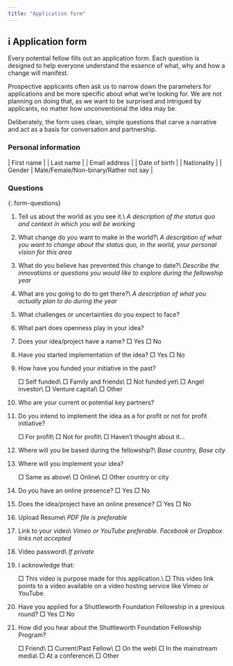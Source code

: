 ```yaml
---
title: "Application form"
---
```


## **i** Application form

Every potential fellow fills out an application form. Each question is designed to help everyone understand the essence of what, why and how a change will manifest.

Prospective applicants often ask us to narrow down the parameters for applications and be more specific about what we’re looking for. We are not planning on doing that, as we want to be surprised and intrigued by applicants, no matter how unconventional the idea may be.

Deliberately, the form uses clean, simple questions that carve a narrative and act as a basis for conversation and partnership.

### Personal information

| First name |
| Last name |
| Email address |
| Date of birth |
| Nationality |
| Gender | Male/Female/Non-binary/Rather not say |

### Questions

{:.form-questions}
1. Tell us about the world as you see it.\\
*A description of the status quo and context in which you will be working*

2. What change do you want to make in the world?\\
*A description of what you want to change about the status quo, in the world, your personal vision for this area*

3. What do you believe has prevented this change to date?\\
*Describe the innovations or questions you would like to explore during the fellowship year*

4. What are you going to do to get there?\\
*A description of what you actually plan to do during the year*

5. What challenges or uncertainties do you expect to face?

6. What part does openness play in your idea?

7. Does your idea/project have a name? □&nbsp;Yes □&nbsp;No

8. Have you started implementation of the idea? □&nbsp;Yes □&nbsp;No

9. How have you funded your initiative in the past?

   □ Self funded\\
   □ Family and friends\\
   □ Not funded yet\\
   □ Angel investor\\
   □ Venture capital\\
   □ Other

10. Who are your current or potential key partners?

11. Do you intend to implement the idea as a for profit or not for profit initiative?

    □ For profit\\
    □ Not for profit\\
    □ Haven’t thought about it…

12. Where will you be based during the fellowship?\\
*Base country, Base city*

13. Where will you implement your idea?

    □ Same as above\\
    □ Online\\
    □ Other country or city

14. Do you have an online presence? □&nbsp;Yes □&nbsp;No

15. Does the idea/project have an online presence? □&nbsp;Yes □&nbsp;No

16. Upload Resume\\
*PDF file is preferable*

17. Link to your video\\
*Vimeo or YouTube preferable. Facebook or Dropbox links not accepted*

18. Video password\\
*If private*

19. I acknowledge that:

    □ This video is purpose made for this application.\\
    □ This video link points to a video available on a video hosting service like Vimeo or YouTube.

20. Have you applied for a Shuttleworth Foundation Fellowship in a previous round? □&nbsp;Yes □&nbsp;No

21. How did you hear about the Shuttleworth Foundation Fellowship Program?

    □ Friend\\
    □ Current/Past Fellow\\
    □ On the web\\
    □ In the mainstream media\\
    □ At a conference\\
    □ Other
